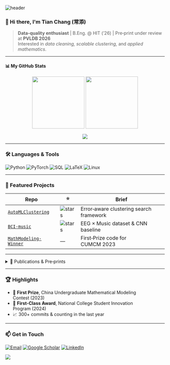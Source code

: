 <!-- Banner -->
![header](https://capsule-render.vercel.app/api?type=waving&color=gradient&height=160&section=header&text=Tian%20Chang&fontAlignY=35&fontSize=40)

### 👋 Hi there, I'm **Tian Chang** (常添)

> **Data‑quality enthusiast** | B.Eng. @ HIT (’26) | Pre‑print under review at **PVLDB 2026**  
> Interested in *data cleaning, scalable clustering,* and *applied mathematics*.

---

#### 📊 My GitHub Stats
<p align="center">
  <img src="https://github-readme-stats.vercel.app/api?username=tianchanghrbcn&show_icons=true&count_private=true&theme=calm" height="165">
  <img src="https://github-readme-stats.vercel.app/api/top-langs/?username=tianchanghrbcn&layout=compact&theme=calm" height="165">
</p>

<!-- 连续贡献图 -->
<p align="center">
  <img src="https://github-readme-streak-stats.herokuapp.com/?user=tianchanghrbcn&theme=calm"/>
</p>

---

### 🛠 Languages & Tools
![Python](https://img.shields.io/badge/python-3776AB?style=for-the-badge&logo=python&logoColor=white)
![PyTorch](https://img.shields.io/badge/pytorch-EE4C2C?style=for-the-badge&logo=pytorch&logoColor=white)
![SQL](https://img.shields.io/badge/sql-4479A1?style=for-the-badge&logo=mysql&logoColor=white)
![LaTeX](https://img.shields.io/badge/LaTeX-008080?style=for-the-badge&logo=latex&logoColor=white)
![Linux](https://img.shields.io/badge/linux-FCC624?style=for-the-badge&logo=linux&logoColor=black)

---

### 🚀 Featured Projects
| Repo | ⭐ | Brief |
|------|----|-------|
| [`AutoMLClustering`](https://github.com/tianchanghrbcn/AutoMLClustering) | ![stars](https://img.shields.io/github/stars/tianchanghrbcn/AutoMLClustering?style=social) | Error‑aware clustering search framework |
| [`BCI-music`](https://github.com/tianchanghrbcn/BCI-music) | ![stars](https://img.shields.io/github/stars/tianchanghrbcn/BCI-music?style=social) | EEG × Music dataset & CNN baseline |
| [`MathModeling-Winner`](#) | — | First‑Prize code for CUMCM 2023 |

---

<details>
<summary>📑 Publications & Pre‑prints</summary>

- **T. Chang***, X. Ding, H. Wang, et al. “Cleaning‑Driven Clustering Performance Gains: Process Mechanism Analysis and Adaptive Search Strategies,” *under review at PVLDB 2026*. [[arXiv]](https://arxiv.org/abs/XXXX.XXXXX)

</details>

---

### 🏆 Highlights
- 🥇 **First Prize**, China Undergraduate Mathematical Modeling Contest (2023)  
- 🧠 **First‑Class Award**, National College Student Innovation Program (2024)  
- 📈 300+ commits & counting in the last year  

---

### 📫 Get in Touch
[![Email](https://img.shields.io/badge/email-2022111699%40stu.hit.edu.cn-D14836?style=flat-square&logo=gmail&logoColor=white)](mailto:2022111699@stu.hit.edu.cn)
[![Google Scholar](https://img.shields.io/badge/Scholar-Profile-4285F4?style=flat-square&logo=google-scholar&logoColor=white)](https://scholar.google.com/citations?user=XXXX)
[![LinkedIn](https://img.shields.io/badge/LinkedIn-Profile-0A66C2?style=flat-square&logo=linkedin&logoColor=white)](https://www.linkedin.com/in/your‑id/)

<!-- Footer -->
![](https://hit.your-own-counter-service.com/gh/tianchanghrbcn/tianchanghrbcn.svg)
